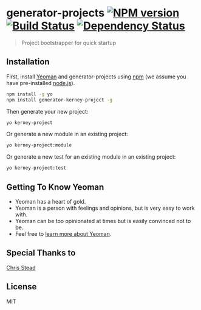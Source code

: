 # generator-projects [![NPM version][npm-image]][npm-url] [![Build Status][travis-image]][travis-url] [![Dependency Status][daviddm-image]][daviddm-url]
> Project bootstrapper for quick startup

## Installation

First, install [Yeoman](http://yeoman.io) and generator-projects using [npm](https://www.npmjs.com/) (we assume you have pre-installed [node.js](https://nodejs.org/)).

```bash
npm install -g yo
npm install generator-kerney-project -g
```

Then generate your new project:

```bash
yo kerney-project
```

Or generate a new module in an existing project:

```bash
yo kerney-project:module
```

Or generate a new test for an existing module in an existing project:

```bash
yo kerney-project:test
```

## Getting To Know Yeoman

 * Yeoman has a heart of gold.
 * Yeoman is a person with feelings and opinions, but is very easy to work with.
 * Yeoman can be too opinionated at times but is easily convinced not to be.
 * Feel free to [learn more about Yeoman](http://yeoman.io/).

## Special Thanks to 
[Chris Stead](http://www.chrisstead.com)

## License

MIT


[npm-image]: https://badge.fury.io/js/generator-projects.svg
[npm-url]: https://npmjs.org/package/generator-projects
[travis-image]: https://travis-ci.org/cmstead/generator-projects.svg?branch=master
[travis-url]: https://travis-ci.org/cmstead/generator-projects
[daviddm-image]: https://david-dm.org/cmstead/generator-projects.svg?theme=shields.io
[daviddm-url]: https://david-dm.org/cmstead/generator-projects
